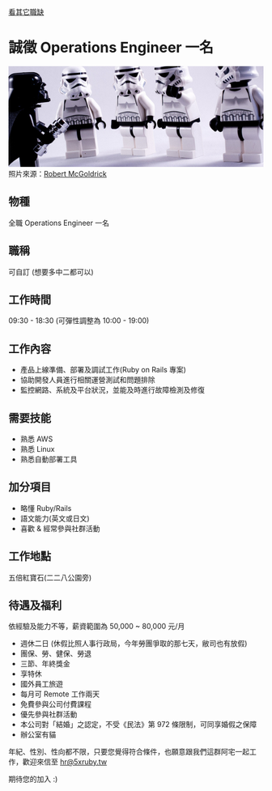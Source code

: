 [看其它職缺](/README.md)

# 誠徵 Operations Engineer 一名

![image](/images/recruit.jpg)
照片來源：[Robert McGoldrick](https://www.flickr.com/photos/bobsfever/)

## 物種

全職 Operations Engineer 一名

## 職稱

可自訂 (想要多中二都可以)

## 工作時間

09:30 - 18:30 (可彈性調整為 10:00 - 19:00)

## 工作內容

- 產品上線準備、部署及調試工作(Ruby on Rails 專案)
- 協助開發人員進行相關運營測試和問題排除
- 監控網路、系統及平台狀況，並能及時進行故障檢測及修復

## 需要技能

- 熟悉 AWS
- 熟悉 Linux
- 熟悉自動部署工具

## 加分項目

- 略懂 Ruby/Rails
- 語文能力(英文或日文)
- 喜歡 & 經常參與社群活動

## 工作地點

五倍紅寶石(二二八公園旁)

## 待遇及福利

依經驗及能力不等，薪資範圍為 50,000 ~ 80,000 元/月

- 週休二日 (休假比照人事行政局，今年勞團爭取的那七天，敝司也有放假)
- 團保、勞、健保、勞退
- 三節、年終獎金
- 享特休
- 國外員工旅遊
- 每月可 Remote 工作兩天
- 免費參與公司付費課程
- 優先參與社群活動
- 本公司對「結婚」之認定，不受《民法》第 972 條限制，可同享婚假之保障
- 辦公室有貓

年紀、性別、性向都不限，只要您覺得符合條件，也願意跟我們這群阿宅一起工作，歡迎來信至 hr@5xruby.tw

期待您的加入 :)

